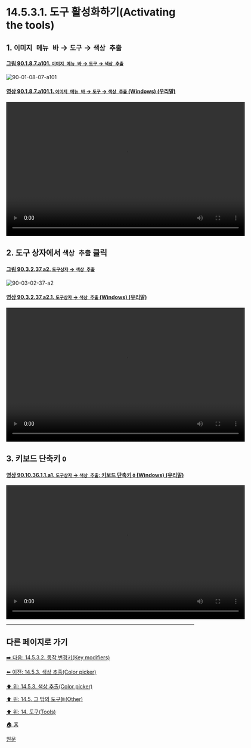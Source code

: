 # 14.5.3.1. 도구 활성화하기(Activating the tools)

<a id="14-05-03-01-s1"></a>

## 1. `이미지 메뉴 바` → `도구` → `색상 추출`

<a id="90-01-08-07-a101"></a>

#### [그림 90.1.8.7.a101. `이미지 메뉴 바` → `도구` → `색상 추출`](./90-01-08-07-color_picker.md#90-01-08-07-a101)
![90-01-08-07-a101](https://github.com/wonder13662/gimp/assets/15767104/30c77e05-7660-402f-882b-9f1830a7c5eb)

<a id="90-01-08-07-a101-01"></a>

#### [영상 90.1.8.7.a101.1. `이미지 메뉴 바` → `도구` → `색상 추출` (Windows) (우리말)](./90-01-08-07-color_picker.md#90-01-08-07-a101-01)
<video controls="controls" width="640" height="360" src="https://github.com/wonder13662/gimp/assets/15767104/931ed604-cf0d-4475-b1ce-1c88c1f8c45d"></video>

<a id="14-05-03-01-s2"></a>

## 2. 도구 상자에서 `색상 추출` 클릭

<a id="90-03-02-37-a2"></a>

#### [그림 90.3.2.37.a2. `도구상자` → `색상 추출`](./90-03-02-37-color_picker.md#90-03-02-37-a2)
![90-03-02-37-a2](https://github.com/wonder13662/gimp/assets/15767104/92807e43-d7d2-49ab-89cb-e4e343aa5fd7)

<a id="90-03-02-37-a2-01"></a>

#### [영상 90.3.2.37.a2.1. `도구상자` → `색상 추출` (Windows) (우리말)](./90-03-02-37-color_picker.md#90-03-02-37-a2-01)
<video controls="controls" width="640" height="360" src="https://github.com/wonder13662/gimp/assets/15767104/980ba68e-57bd-4f37-bbd8-e6c085585b5c"></video>

<a id="14-05-03-01-s3"></a>

## 3. 키보드 단축키 `O`

<a id="90-10-36-01-01-a1"></a>

#### [영상 90.10.36.1.1.a1. `도구상자` → `색상 추출`: 키보드 단축키 `O` (Windows) (우리말)](./90-10-36-01-01-o.md#90-10-36-01-01-a1)
<video controls="controls" width="640" height="360" src="https://github.com/wonder13662/gimp/assets/15767104/55c8d0a8-235e-4033-8e9d-bb673ebd9060"></video>

***

## 다른 페이지로 가기

[➡️ 다음: 14.5.3.2. 동작 변경키(Key modifiers)](./14-05-03-02-key_modifiers.md)

[⬅️ 이전: 14.5.3. 색상 추출(Color picker)](./14-05-03-00-color-picker.md)

[⬆️ 위: 14.5.3. 색상 추출(Color picker)](./14-05-03-00-color-picker.md)

[⬆️ 위: 14.5. 그 밖의 도구들(Other)](./14-05-00-other.md)

[⬆️ 위: 14. 도구(Tools)](./14-00-tools.md)

[🏠 홈](./00-home.md)

[원문](https://docs.gimp.org/2.10/ko/gimp-tool-color-picker.html#idm16669)